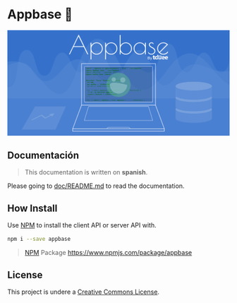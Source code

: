 # Appbase :rocket:
![Appbase Background by tdoee][]

## Documentación
> This documentation is written on **spanish**.

Please going to [doc/README.md](doc/README.md) to read the documentation.

## How Install
Use [NPM] to install the client API or server API with.

```bash
npm i --save appbase
```
> [NPM] Package <https://www.npmjs.com/package/appbase>

## License
This project is undere a [Creative Commons License].


[Appbase Background by tdoee]: doc/assets/Appbase%20Background.png "Appbase by tdoee"
[NPM]: https://www.npmjs.com/
[Creative Commons License]: ./LICENSE
[LICENSE]: ./LICENSE

